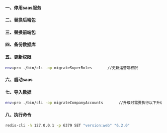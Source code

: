 #### 一、停用saas服务
#### 二、替换后端包
#### 三、替换前端包
#### 四、备份数据库
#### 五、更新权限
 ```bash
env=pro ./bin/cli -op migrateSuperRoles       //更新运营端权限
 ```
#### 六、启动saas
#### 七、导入数据
 ```bash
env=pro ./bin/cli -op migrateCompanyAccounts       //升级时需要执行以下升级命令，完成accounts -> company_accounts 的迁移
 ```
#### 八、执行命令
 ```bash
 redis-cli -h 127.0.0.1 -p 6379 SET "version:web" "6.2.0"
 ```
